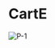 # CartE

![P-1](https://github.com/AlgaPeng/CartE/assets/50124074/11b727f8-a918-43eb-97cf-107154e4143f)
